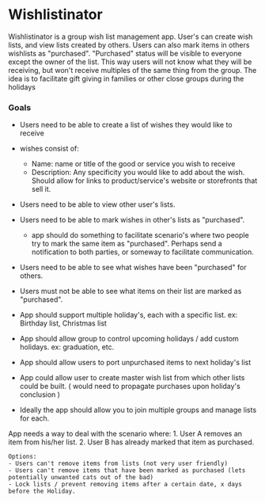 # Wishlistinator
Wishlistinator is a group wish list management app.  User's can create wish lists, and view lists created by others.  Users can also mark items in others wishlists as "purchased".  "Purchased" status will be visible to everyone except the owner of the list.  This way users will not know what they will be receiving, but won't receive multiples of the same thing from the group.  The idea is to facilitate gift giving in families or other close groups during the holidays

### Goals
* Users need to be able to create a list of wishes they would like to receive
* wishes consist of:
  - Name: name or title of the good or service you wish to receive
  - Description: Any specificity you would like to add about the wish.  Should allow for links to product/service's website or storefronts that sell it.
* Users need to be able to view other user's lists.
* Users need to be able to mark wishes in other's lists as "purchased".
  - app should do something to facilitate scenario's where two people try to mark the same item as "purchased".  Perhaps send a notification to both parties, or someway to facilitate communication.
* Users need to be able to see what wishes have been "purchased" for others.
* Users must not be able to see what items on their list are marked as "purchased".

* App should support multiple holiday's, each with a specific list.  ex: Birthday list, Christmas list
* App should allow group to control upcoming holidays / add custom holidays.  ex: graduation, etc.
* App should allow users to port unpurchased items to next holiday's list
* App could allow user to create master wish list from which other lists could be built.  ( would need to propagate purchases upon holiday's conclusion )
* Ideally the app should allow you to join multiple groups and manage lists for each.

App needs a way to deal with the scenario where:
    1. User A removes an item from his/her list.
    2. User B has already marked that item as purchased.

    Options:
    - Users can't remove items from lists (not very user friendly)
    - Users can't remove items that have been marked as purchased (lets potentially unwanted cats out of the bad)
    - Lock lists / prevent removing items after a certain date, x days before the Holiday.

